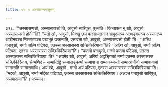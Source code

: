 ```yaml
---
title: ०५ ५ अस्सासप्पत्तसुत्तम्

---
```


३१८. ‘‘‘अस्सासप्पत्तो, अस्सासप्पत्तो’ति, आवुसो सारिपुत्त, वुच्चति। कित्तावता नु खो, आवुसो, अस्सासप्पत्तो होती’’ति? ‘‘यतो खो, आवुसो, भिक्खु छन्नं फस्सायतनानं समुदयञ्च अत्थङ्गमञ्च अस्सादञ्च आदीनवञ्च निस्सरणञ्च यथाभूतं पजानाति, एत्तावता खो, आवुसो, अस्सासप्पत्तो होती’’ति। ‘‘अत्थि पनावुसो, मग्गो अत्थि पटिपदा, एतस्स अस्सासस्स सच्छिकिरियाया’’ति? ‘‘अत्थि खो, आवुसो, मग्गो अत्थि पटिपदा, एतस्स अस्सासस्स सच्छिकिरियाया’’ति। ‘‘कतमो पनावुसो, मग्गो कतमा पटिपदा, एतस्स अस्सासस्स सच्छिकिरियाया’’ति? ‘‘अयमेव खो, आवुसो, अरियो अट्ठङ्गिको मग्गो एतस्स अस्सासस्स सच्छिकिरियाय, सेय्यथिदं – सम्मादिट्ठि सम्मासङ्कप्पो सम्मावाचा सम्माकम्मन्तो सम्माआजीवो सम्मावायामो सम्मासति सम्मासमाधि। अयं खो, आवुसो , मग्गो अयं पटिपदा, एतस्स अस्सासस्स सच्छिकिरियाया’’ति। ‘‘भद्दको, आवुसो, मग्गो भद्दिका पटिपदा, एतस्स अस्सासस्स सच्छिकिरियाय। अलञ्च पनावुसो सारिपुत्त, अप्पमादाया’’ति। पञ्चमम्।  

